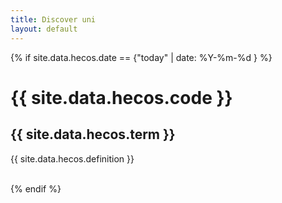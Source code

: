 ```yaml
---
title: Discover uni
layout: default
---
```


{% if site.data.hecos.date == {"today" | date: %Y-%m-%d } %}
  <h1>  {{ site.data.hecos.code }} </h1>
  <h2> {{ site.data.hecos.term }} </h2>
  <p> {{ site.data.hecos.definition }} </p>
  <br />
{% endif %}

